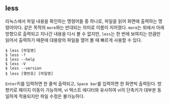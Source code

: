 ## less

리눅스에서 파일 내용을 확인하는 명령어들 중 하나로, 파일을 읽어 화면에 출력하는 명령어이다. 같은 목적의 `more`와는 반대되는 의미로 이름이 지어졌다. `more`는 위에서 아래 방향으로 출력되고 지나간 내용을 다시 볼 수 없지만, `less`는 한 번에 보여지는 만큼만 읽어서 출력하기 때문에 대용량의 파일을 열어 볼 때 빠르게 사용할 수 있다.

```shell
$ less [파일명]
$ less -?
$ less --help
$ less -V
$ less --version
$ less [행번호] [파일명]
```

`Enter`키를 입력하면 한 줄씩 출력되고, `Space bar`를 입력하면 한 화면씩 출력된다. 방향키로 페이지 이동이 가능하며, vi 텍스트 에디터와 유사하여 vi의 단축키가 대부분 동일하게 적용되지만 파일 수정은 불가능하다.

